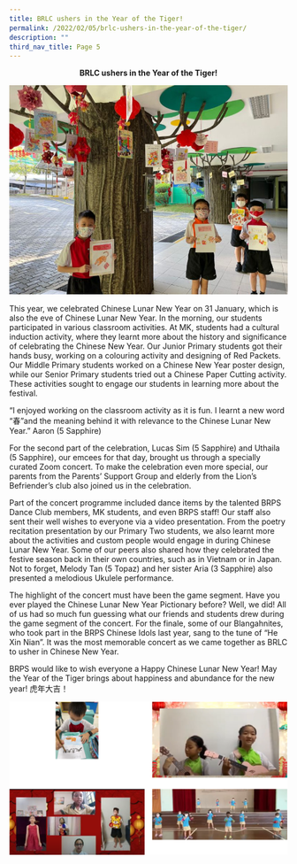 ```yaml
---
title: BRLC ushers in the Year of the Tiger!
permalink: /2022/02/05/brlc-ushers-in-the-year-of-the-tiger/
description: ""
third_nav_title: Page 5
---
```

<p style="text-align: center;"><strong>BRLC ushers in the Year of the Tiger!</strong></p>
<img src="/images/IMG-20220203-WA0013-768x576.jpg">
<p>This year, we celebrated Chinese Lunar New Year on 31 January, which is also the eve of Chinese Lunar New Year. In the morning, our students participated in various classroom activities. At MK, students had a cultural induction activity, where they learnt more about the history and significance of celebrating the Chinese New Year. Our Junior Primary students got their hands busy, working on a colouring activity and designing of Red Packets. Our Middle Primary students worked on a Chinese New Year poster design, while our Senior Primary students tried out a Chinese Paper Cutting activity. These activities sought to engage our students in learning more about the festival.</p>
<p>“I enjoyed working on the classroom activity as it is fun. I learnt a new word “春”and the meaning behind it with relevance to the Chinese Lunar New Year.” Aaron (5 Sapphire)</p>
<p>For the second part of the celebration, Lucas Sim (5 Sapphire) and Uthaila (5 Sapphire), our emcees for that day, brought us through a specially curated Zoom concert. To make the celebration even more special, our parents from the Parents’ Support Group and elderly from the Lion’s Befriender’s club also joined us in the celebration.</p>
<p>Part of the concert programme included dance items by the talented BRPS Dance Club members, MK students, and even BRPS staff! Our staff also sent their well wishes to everyone via a video presentation. From the poetry recitation presentation by our Primary Two students, we also learnt more about the activities and custom people would engage in during Chinese Lunar New Year. Some of our peers also shared how they celebrated the festive season back in their own countries, such as in Vietnam or in Japan. Not to forget, Melody Tan (5 Topaz) and her sister Aria (3 Sapphire) also presented a melodious Ukulele performance.</p>
<p>The highlight of the concert must have been the game segment. Have you ever played the Chinese Lunar New Year Pictionary before? Well, we did! All of us had so much fun guessing what our friends and students drew during the game segment of the concert. For the finale, some of our Blangahnites, who took part in the BRPS Chinese Idols last year, sang to the tune of “He Xin Nian”. It was the most memorable concert as we came together as BRLC to usher in Chinese New Year.</p>
<p>BRPS would like to wish everyone a Happy Chinese Lunar New Year! May the Year of the Tiger brings about happiness and abundance for the new year! 虎年大吉！</p>
<img src="/images/tiger.png">